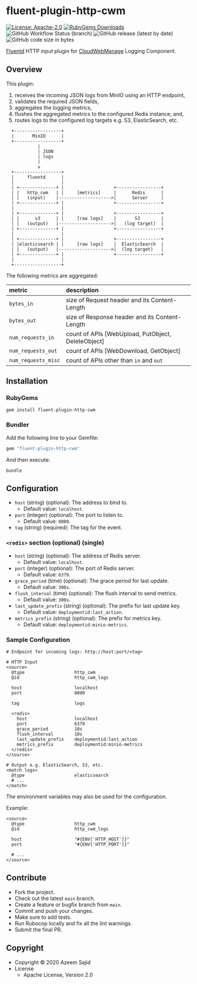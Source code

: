 # fluent-plugin-http-cwm

[![License: Apache-2.0](https://img.shields.io/badge/License-Apache-blue.svg?style=flat-square)](https://github.com/iamAzeem/fluent-plugin-http-cwm/blob/master/LICENSE)
[![RubyGems Downloads](https://img.shields.io/gem/dt/fluent-plugin-http-cwm?color=blue&style=flat-square&label=Downloads)](https://rubygems.org/gems/fluent-plugin-http-cwm)
![GitHub Workflow Status (branch)](https://img.shields.io/github/workflow/status/iamAzeem/fluent-plugin-http-cwm/ci/main?label=Build&style=flat-square)
![GitHub release (latest by date)](https://img.shields.io/github/v/release/iamAzeem/fluent-plugin-http-cwm?label=Release&style=flat-square)
![GitHub code size in bytes](https://img.shields.io/github/languages/code-size/iamAzeem/fluent-plugin-http-cwm?label=Code%20Size&style=flat-square)

[Fluentd](https://fluentd.org/) HTTP input plugin for
[CloudWebManage](https://github.com/CloudWebManage) Logging Component.

## Overview

This plugin:

1. receives the incoming JSON logs from MinIO using an HTTP endpoint,
2. validates the required JSON fields,
3. aggregates the logging metrics,
4. flushes the aggregated metrics to the configured Redis instance; and,
5. routes logs to the configured log targets e.g. S3, ElasticSearch, etc.

```text
  +------------------+
  |       MinIO      |
  +------------------+
            |
            | JSON
            | logs
            |
            v
  +------------------+
  |     fluentd      |
  |                  |
  | +--------------+ |                   +-----------------+
  | |   http_cwm   | |     [metrics]     |      Redis      |
  | |   (input)    |-------------------->|      Server     |
  | +--------------+ |                   +-----------------+
  |                  |
  | +--------------+ |                   +-----------------+
  | |      s3      | |     [raw logs]    |       S3        |
  | |   (output)   |-------------------->|   (log target)  |
  | +--------------+ |                   +-----------------+
  |                  |
  | +--------------+ |                   +-----------------+
  | |elasticsearch | |     [raw logs]    |  ElasticSearch  |
  | |   (output)   |-------------------->|  (log target)   |
  | +--------------+ |                   +-----------------+
  |                  |
  +------------------+
```

The following metrics are aggregated:

| metric              | description                                         |
|:--------------------|:----------------------------------------------------|
| `bytes_in`          | size of Request header and its Content-Length       |
| `bytes_out`         | size of Response header and its Content-Length      |
| `num_requests_in`   | count of APIs [WebUpload, PutObject, DeleteObject]  |
| `num_requests_out`  | count of APIs [WebDownload, GetObject]              |
| `num_requests_misc` | count of APIs other than `in` and `out`             |

## Installation

### RubyGems

```shell
gem install fluent-plugin-http-cwm
```

### Bundler

Add the following line to your Gemfile:

```ruby
gem "fluent-plugin-http-cwm"
```

And then execute:

```shell
bundle
```

## Configuration

* `host` (string) (optional): The address to bind to.
  * Default value: `localhost`.
* `port` (integer) (optional): The port to listen to.
  * Default value: `8080`.
* `tag` (string) (required): The tag for the event.

### `<redis>` section (optional) (single)

* `host` (string) (optional): The address of Redis server.
  * Default value: `localhost`.
* `port` (integer) (optional): The port of Redis server.
  * Default value: `6379`.
* `grace_period` (time) (optional): The grace period for last update.
  * Default value: `300s`.
* `flush_interval` (time) (optional): The flush interval to send metrics.
  * Default value: `300s`.
* `last_update_prefix` (string) (optional): The prefix for last update key.
  * Default value: `deploymentid:last_action`.
* `metrics_prefix` (string) (optional): The prefix for metrics key.
  * Default value: `deploymentid:minio-metrics`.

### Sample Configuration

```text
# Endpoint for incoming logs: http://host:port/<tag>

# HTTP Input
<source>
  @type                   http_cwm
  @id                     http_cwm_logs

  host                    localhost
  port                    8080

  tag                     logs

  <redis>
    host                  localhost
    port                  6379
    grace_period          10s
    flush_interval        10s
    last_update_prefix    deploymentid:last_action
    metrics_prefix        deploymentid:minio-metrics
  </redis>
</source>

# Output e.g. ElasticSearch, S3, etc.
<match logs>
  @type                   elasticsearch
  # ...
</match>
```

The environment variables may also be used for the configuration.

Example:

```text
<source>
  @type                   http_cwm
  @id                     http_cwm_logs

  host                    "#{ENV['HTTP_HOST']}"
  port                    "#{ENV['HTTP_PORT']}"

  # ...
</source>
 ```

## Contribute

* Fork the project.
* Check out the latest `main` branch.
* Create a feature or bugfix branch from `main`.
* Commit and push your changes.
* Make sure to add tests.
* Run Rubocop locally and fix all the lint warnings.
* Submit the final PR.

## Copyright

* Copyright &copy; 2020 Azeem Sajid
* License
  * Apache License, Version 2.0
